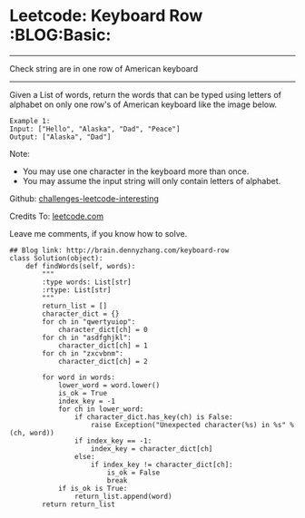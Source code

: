 # Leetcode: Keyboard Row     :BLOG:Basic:


---

Check string are in one row of American keyboard  

---

Given a List of words, return the words that can be typed using letters of alphabet on only one row's of American keyboard like the image below.  

    Example 1:
    Input: ["Hello", "Alaska", "Dad", "Peace"]
    Output: ["Alaska", "Dad"]

Note:  
-   You may use one character in the keyboard more than once.
-   You may assume the input string will only contain letters of alphabet.

Github: [challenges-leetcode-interesting](https://github.com/DennyZhang/challenges-leetcode-interesting/tree/master/keyboard-row)  

Credits To: [leetcode.com](https://leetcode.com/problems/keyboard-row/description/)  

Leave me comments, if you know how to solve.  

    ## Blog link: http://brain.dennyzhang.com/keyboard-row
    class Solution(object):
        def findWords(self, words):
            """
            :type words: List[str]
            :rtype: List[str]
            """
            return_list = []
            character_dict = {}
            for ch in "qwertyuiop":
                character_dict[ch] = 0
            for ch in "asdfghjkl":
                character_dict[ch] = 1
            for ch in "zxcvbnm":
                character_dict[ch] = 2
    
            for word in words:
                lower_word = word.lower()
                is_ok = True
                index_key = -1
                for ch in lower_word:
                    if character_dict.has_key(ch) is False:
                        raise Exception("Unexpected character(%s) in %s" % (ch, word))
                    if index_key == -1:
                        index_key = character_dict[ch]
                    else:
                        if index_key != character_dict[ch]:
                            is_ok = False
                            break
                if is_ok is True:
                    return_list.append(word)
            return return_list
